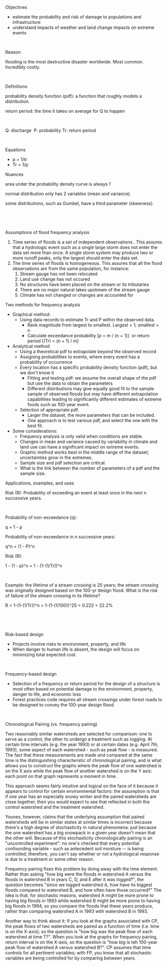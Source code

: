 Objectives

-   estimate the probability and risk of damage to populations and
    infrastructure
-   understand impacts of weather and land change impacts on extreme
    events

 

Reason

flooding is the most destructive disaster worldwide. Most common.
Incredibly costly.

 

Definitions

probability density function (pdf): a function that roughly models a
distribution.

return period: the time it takes on average for Q to happen

 

Q: discharge  P: probability Tr: return period

 

Equations

-   p = 1/tr
-   Tr = 1/p

Nuances

area under the probability density curve is always 1

normal distribution only has 2 variables (mean and variance).

some distributions, such as Gumbel, have a third parameter (skewness).

 

 

Assumptions of flood frequency analysis

1.  Time series of floods is a set of independent observations.. This
    assures that a hydrologic event such as a single large storm does
    not enter the data set more than once. A single storm system may
    produce two or more runoff peaks, only the largest should enter the
    data set.
2.  The time series of floods is homogeneous. This assures that all the
    flood observations are from the same population, for instance:
    1.  Stream gauge has not been relocated
    2.  Land use change has not occured
    3.  No structures have been placed on the stream or its tributaries
    4.  There are no major natural lakes upstream of the stream gauge
    5.  Climate has not changed or changes are accounted for

Two methods for frequency analysis

-   Graphical method:
    -   Using data records to estimate Tr and P within the observed
        data.
        -   Rank magnitude from largest to smallest. Largest = 1;
            smallest = n
        -   Calculate exceedance probability \[p = m / (n + 1)\]  or
            return period \[(Tr) = (n + 1) / m\]
-   Analytical method
    -   Using a theoretical pdf to extrapolate beyond the observed
        record
    -   Assigning probabilities to events, where every event has a
        probability of occurrence
    -   Every location has a specific probability density function
        (pdf), but we don't know it
        -   Fitting and testing pdf: we assume the overall shape of the
            pdf but use the data to obtain the parameters
        -   Different distributions may give equally good fit to the
            sample sample of observed floods but may have different
            extrapolation capabilities leading to significantly
            different estimates of extreme foods such as 100-year event.
    -   Selection of appropriate pdf:
        -   Larger the dataset, the more parameters that can be
            included.
        -   One approach is to test various pdf, and select the one with
            the best fit.
-   Some considerations:
    -   Frequency analysis is only valid when conditions are stable.
    -   Changes in mean and variance caused by variability in climate
        and land use can have a significant impact on extreme events.
    -   Graphic method works best in the middle range of the dataset;
        uncertainties grow in the extremes.
    -   Sample size and pdf selection are critical.
    -   What is the link between the number of parameters of a pdf and
        the sample size.

Applications, examples, and uses

Risk (R): Probability of exceeding an event at least once in the next n
successive years.

 

Probability of non-exceedance (q):

q = 1 - p

Probability of non-exceedance in n successive years:

q\^n = (1 - P)\^n

Risk (R):

1 - (1 - p)\^n = 1 - (1-(1/Tr))\^n

 

Example: the lifetime of a stream crossing is 25 years; the stream
crossing was originally designed based on the 100-yr design flood. What
is the risk of failure of the stream crossing in its lifetime?

R = 1-(1-(1/Tr))\^n = 1-(1-(1/100))\^25 = 0.222 = 22.2%

 

 

Risk-based design

-   Projects involve risks to environment, property, and life
-   When danger to human life is absent, the design will focus on
    minimizing total expected cost.

 

Frequency-based design

-   Selection of a frequency or return period for the design of a
    structure is most often based on potential damage to the
    environment, property, danger to life, and economic loss
-   Forest practices code requires all stream crossings under forest
    roads to be designed to convey the 100-year design flood

 

Chronological Pairing (vs. frequency pairing)

Two reasonably similar watersheds are selected for comparison: one to
serve as a control, the other to undergo a treatment such as logging. At
certain time intervals (e.g. the year 1993) or at certain dates (e.g.
April 7th, 1993), some aspect of each watershed - such as peak flow - is
measured. The fact that these measurements are made and compared at the
same time is the distinguishing characteristic of chronological pairing,
and is what allows you to construct the graphs where the peak flow of
one watershed is on the X axis while the peak flow of another watershed
is on the Y axis: each point on that graph represents a moment in time. 

This approach seems fairly intuitive and logical on the face of it
because it appears to control for certain environmental factors: the
assumption is that if one year has an especially snowy winter and the
paired watersheds are close together, then you would expect to see that
reflected in both the control watershed and the treatment watershed. 

Younes, however, claims that the underlying assumption that paired
watersheds will be in similar states at similar times is incorrect
because there's a high degree of stochasticity in natural phenomena:
just because the one watershed has a big snowpack in a given year
doesn't mean that the other will. Because of this stochasticity
chronologically pairing is an "uncontrolled experiment": no one's
checked that every potential confounding variable - such as antecedent
soil moisture -- is being controlled; therefore, you can't say whether
or not a hydrological response is due to a treatment or some other
reason. 

Frequency pairing fixes this problem by doing away with the time
element. Rather than asking "how big were the floods in watershed A
versus the floods in watershed B in years C, D, and E after it was
logged?", the question becomes "since we logged watershed A, how have
its biggest floods compared to watershed B, and how often have those
occurred?" The idea is that, for stochastic reasons, watershed A might
be more prone to having big floods in 1993 while watershed B might be
more prone to having big floods in 1994, so you compare the floods that
these years produce, rather than comparing watershed A in 1993 with
watershed B in 1993.

Another way to think about it: If you look at the graphs associated with
CP, the peak flows of two watersheds are paired as a function of time
(i.e. time is on the X-axis); so the question is "how big was the peak
flow of each watershed at time T?". When you look at the graphs for
frequency pairing, return interval is on the X-axis, so the question is
"how big is teh 100-year peak flow of watershed A versus watershed B?".
CP assumes that time controls for all pertinent variables; with FP, you
know that all stochastic variables are being controlled for by comparing
between years.
